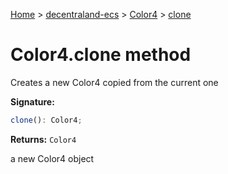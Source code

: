 [Home](./index) &gt; [decentraland-ecs](./decentraland-ecs.md) &gt; [Color4](./decentraland-ecs.color4.md) &gt; [clone](./decentraland-ecs.color4.clone.md)

# Color4.clone method

Creates a new Color4 copied from the current one

**Signature:**
```javascript
clone(): Color4;
```
**Returns:** `Color4`

a new Color4 object
